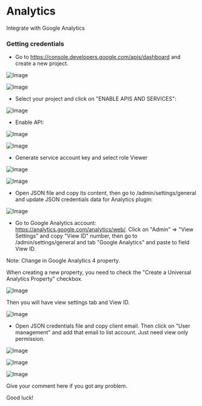 #  Analytics

Integrate with Google Analytics

### Getting credentials

- Go to https://console.developers.google.com/apis/dashboard and create a new project.

![Image](https://laravel-cms.demo.gistensal.com/docs-cms/images/analytics/analytics/step1.png)

![Image](https://laravel-cms.demo.gistensal.com/docs-cms/images/analytics/analytics/step2.png)

- Select your project and click on "ENABLE APIS AND SERVICES":

![Image](https://laravel-cms.demo.gistensal.com/docs-cms/images/analytics/analytics/step3.png)

- Enable API:

![Image](https://laravel-cms.demo.gistensal.com/docs-cms/images/analytics/analytics/step4.png)

![Image](https://laravel-cms.demo.gistensal.com/docs-cms/images/analytics/analytics/step5.png)


- Generate service account key and select role Viewer

![Image](https://laravel-cms.demo.gistensal.com/docs-cms/images/analytics/analytics/step6.png)

![Image](https://laravel-cms.demo.gistensal.com/docs-cms/images/analytics/analytics/step7.png)

- Open JSON file and copy its content, then go to /admin/settings/general and update JSON credentials data for Analytics plugin:

![Image](https://laravel-cms.demo.gistensal.com/docs-cms/images/analytics/analytics/step8.png)

- Go to Google Analytics account: https://analytics.google.com/analytics/web/. Click on "Admin" => "View Settings" and copy "View ID" number, then go to /admin/settings/general and tab "Google Analytics" and paste to field View ID.

Note: Change in Google Analytics 4 property.

When creating a new property, you need to check the "Create a Universal Analytics Property" checkbox.

![Image](https://laravel-cms.demo.gistensal.com/storage/docs/google-analytics/analytics-change-1.png)

Then you will have view settings tab and View ID.

![Image](https://laravel-cms.demo.gistensal.com/storage/docs/google-analytics/analytics-change-2.png)

- Open JSON credentials file and copy client email. Then click on "User management" and add that email to list account. Just need view only permission.

![Image](https://laravel-cms.demo.gistensal.com/docs-cms/images/analytics/analytics/step9.png)

![Image](https://laravel-cms.demo.gistensal.com/docs-cms/images/analytics/analytics/step10.png)

![Image](https://laravel-cms.demo.gistensal.com/docs-cms/images/analytics/analytics/step11.png)

Give your comment here if you got any problem.

Good luck!
